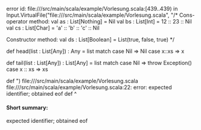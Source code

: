 error id: file://<WORKSPACE>/src/main/scala/example/Vorlesung.scala:[439..439) in Input.VirtualFile("file://<WORKSPACE>/src/main/scala/example/Vorlesung.scala", "/*
Cons-operator method:
val as : List[Nothing] = Nil
val bs : List[Int] = 12 :: 23 :: Nil
val cs : List[Char] = 'a' :: 'b' :: 'c' :: Nil

Constructor method:
val ds : List[Boolean] = List(true, false, true) 
*/


def head(list : List[Any]) : Any =
    list match
        case Nil => Nil
        case x::xs => x

def tail(list : List[Any]) : List[Any] =
    list match
        case Nil => throw Exception()
        case x :: xs => xs

def ")
file://<WORKSPACE>/src/main/scala/example/Vorlesung.scala
file://<WORKSPACE>/src/main/scala/example/Vorlesung.scala:22: error: expected identifier; obtained eof
def 
    ^
#### Short summary: 

expected identifier; obtained eof